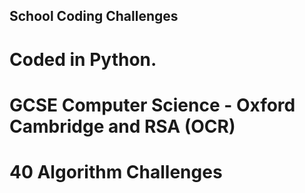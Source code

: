 ## School Coding Challenges
 # Coded in Python.
 # GCSE Computer Science - Oxford Cambridge and RSA (OCR)
 # 40 Algorithm Challenges
